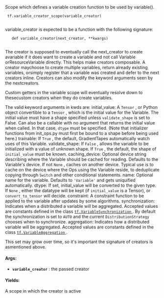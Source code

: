 Scope which defines a variable creation function to be used by variable().

```
 tf.variable_creator_scope(variable_creator)
 
```

variable_creator is expected to be a function with the following signature:

```
   def variable_creator(next_creator, **kwargs)
 
```

The creator is supposed to eventually call the next_creator to create avariable if it does want to create a variable and not call Variable orResourceVariable directly. This helps make creators composable. A creator maychoose to create multiple variables, return already existing variables, orsimply register that a variable was created and defer to the next creators inline. Creators can also modify the keyword arguments seen by the nextcreators.

Custom getters in the variable scope will eventually resolve down to thesecustom creators when they do create variables.

The valid keyword arguments in kwds are:    initial_value: A  `Tensor` , or Python object convertible to a  `Tensor` ,      which is the initial value for the Variable. The initial value must have      a shape specified unless  `validate_shape`  is set to False. Can also be a      callable with no argument that returns the initial value when called. In      that case,  `dtype`  must be specified. (Note that initializer functions      from init_ops.py must first be bound to a shape before being used here.)    trainable: If  `True` , the default, GradientTapes automatically watch      uses of this Variable.    validate_shape: If  `False` , allows the variable to be initialized with a      value of unknown shape. If  `True` , the default, the shape of       `initial_value`  must be known.    caching_device: Optional device string describing where the Variable      should be cached for reading.  Defaults to the Variable's device.      If not  `None` , caches on another device.  Typical use is to cache      on the device where the Ops using the Variable reside, to deduplicate      copying through  `Switch`  and other conditional statements.    name: Optional name for the variable. Defaults to  `'Variable'`  and gets      uniquified automatically.    dtype: If set, initial_value will be converted to the given type.      If  `None` , either the datatype will be kept (if  `initial_value`  is      a Tensor), or  `convert_to_tensor`  will decide.    constraint: A constraint function to be applied to the variable after      updates by some algorithms.    synchronization: Indicates when a distributed a variable will be      aggregated. Accepted values are constants defined in the class      [ `tf.VariableSynchronization` ](https://tensorflow.google.cn/api_docs/python/tf/VariableSynchronization). By default the synchronization is set to       `AUTO`  and the current  `DistributionStrategy`  chooses      when to synchronize.    aggregation: Indicates how a distributed variable will be aggregated.      Accepted values are constants defined in the class      [ `tf.VariableAggregation` ](https://tensorflow.google.cn/api_docs/python/tf/VariableAggregation).

This set may grow over time, so it's important the signature of creators is asmentioned above.

#### Args:
- **`variable_creator`** : the passed creator


#### Yields:
A scope in which the creator is active


